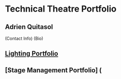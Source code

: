 # Technical Theatre Portfolio #

## Adrien Quitasol
(Contact Info)
(Bio)

## [ Lighting Portfolio ](https://github.com/LocalTechie/TechThtr/blob/main/Lighting%20Portfolio)
 
## [Stage Management Portfolio] (
